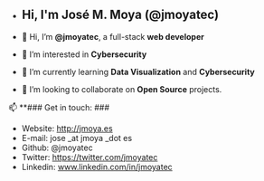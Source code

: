 - ## Hi, I'm José M. Moya (@jmoyatec) ##


- 👋 Hi, I’m **@jmoyatec**, a full-stack **web developer**
- 👀 I’m interested in **Cybersecurity**
- 🌱 I’m currently learning **Data Visualization** and **Cybersecurity**
- 💞️ I’m looking to collaborate on **Open Source** projects.


📫 **### Get in touch: ###
- Website: http://jmoya.es
- E-mail: jose _at jmoya _dot es
- Github: @jmoyatec
- Twitter: https://twitter.com/jmoyatec
- Linkedin: www.linkedin.com/in/jmoyatec
